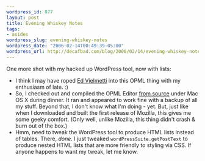 ```yaml
--- 
wordpress_id: 877
layout: post
title: Evening Whiskey Notes
tags: 
- asides
wordpress_slug: evening-whiskey-notes
wordpress_date: "2006-02-14T00:49:39-05:00"
wordpress_url: http://decafbad.com/blog/2006/02/14/evening-whiskey-notes
---
```

 <p>One more shot with my hacked up WordPress tool, now with lists:</p>
     <ul>
     <li>
     <span>I think I may have roped <a href="http://blogs.opml.org/vacuum/">Ed Vielmetti</a> into this OPML thing with my enthusiasm of late.  :)</span>
     </li>
     <li>
     <span>So, I checked out and compiled the OPML Editor <a href="http://frontierkernel.sourceforge.net/">from source</a> under Mac OS X during dinner.  It ran and appeared to work fine with a backup of all my stuff.  Beyond that, I don't know what I'm doing - yet.  But, just like when I downloaded and built the first release of Mozilla, this gives me some geeky comfort.  (Only well, unlike Mozilla, this thing didn't crash & burn out of the box.)</span>
     </li>
     <li>
     <span>Hmm, need to tweak the WordPress tool to produce HTML lists instead of tables.  There, <i>done</i>.  I just tweaked <code>wordPressSuite.getPostText</code> to produce nested HTML lists that are more friendly to styling via CSS.  If anyone happens to want my tweak, let me know.</span>
     </li>
     </ul>
